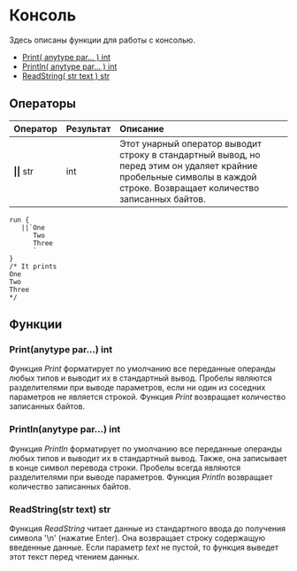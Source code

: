 # Консоль

Здесь описаны функции для работы с консолью.

* [Print\( anytype par... \) int](console.md#printanytype-par-int)
* [Println\( anytype par... \) int](console.md#printlnanytype-par-int)
* [ReadString\( str text \) str](console.md#readstringstr-text-str)

## Операторы

| Оператор | Результат | Описание |
| :--- | :--- | :--- |
| **\|\|** str | int | Этот унарный оператор выводит строку в стандартный вывод, но перед этим он удаляет крайние пробельные символы в каждой строке. Возвращает количество записанных байтов. |

```text
run {
   ||`One
      Two
      Three
      `
}
/* It prints
One
Two
Three
*/
```

## Функции

### Print\(anytype par...\) int

Функция _Print_ форматирует по умолчанию все переданные операнды любых типов и выводит их в стандартный вывод. Пробелы являются разделителями при выводе параметров, если ни один из соседних параметров не является строкой. Функция _Print_ возвращает количество записанных байтов.

### Println\(anytype par...\) int

Функция _Println_ форматирует по умолчанию все переданные операнды любых типов и выводит их в стандартный вывод. Также, она записывает в конце символ перевода строки. Пробелы всегда являются разделителями при выводе параметров. Функция _Println_ возвращает количество записанных байтов.

### ReadString\(str text\) str

Функция _ReadString_ читает данные из стандартного ввода до получения символа '\n' \(нажатие Enter\). Она возвращает строку содержащую введенные данные. Если параметр _text_ не пустой, то функция выведет этот текст перед чтением данных.

